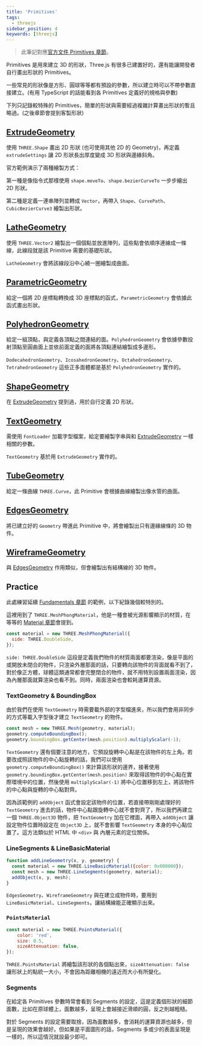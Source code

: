 ```yaml
---
title: 'Primitives'
tags:
  - threejs
sidebar_position: 4
keywords: [threejs]
---
```


> 此筆記對應[官方文件 Primitives 章節](https://threejs.org/manual/#en/primitives)。

Primitives 是用來建立 3D 的形狀，Three.js 有很多已建置好的，還有能讓開發者自行畫出形狀的 Primitives。

一些常見的形狀像是方形、圓球等等都有預設的參數，所以建立時可以不帶參數直接建立。(有用 TypeScript 的話能看到各 Primitives 定義好的規格與參數)

下列只記錄較特殊的 Primitives，簡單的形狀與需要經過複雜計算畫出形狀的暫且略過。(之後章節會提到客製形狀)

## [ExtrudeGeometry](https://threejs.org/docs/#api/en/geometries/ExtrudeGeometry)

使用 `THREE.Shape` 畫出 2D 形狀 (也可使用其他 2D 的 Geometry)，再定義 `extrudeSettings` 讓 2D 形狀長出厚度變成 3D 形狀與邊緣斜角。

官方範例演示了兩種繪製方式：

第一種是像指令式那樣使用 `shape.moveTo`、`shape.bezierCurveTo` 一步步繪出 2D 形狀。

第二種是定義一連串陣列並轉成 `Vector`，再帶入 `Shape`、`CurvePath`、`CubicBezierCurve3` 繪製出形狀。

## [LatheGeometry](https://threejs.org/docs/#api/en/geometries/LatheGeometry)

使用 `THREE.Vector2` 繪製出一個個點並放進陣列，這些點會依順序連線成一條線，此線段就是該 Primitive 需要的基礎形狀。

`LatheGeometry` 會將該線段沿中心繞一圈繪製成曲面。

## [ParametricGeometry](https://threejs.org/docs/?q=Para#examples/en/geometries/ParametricGeometry)

給定一個將 2D 座標點轉換成 3D 座標點的函式，`ParametricGeometry` 會依據此函式畫出形狀。

## [PolyhedronGeometry](https://threejs.org/docs/#api/en/geometries/PolyhedronGeometry)

給定一組頂點，與定義各頂點之間連結的面。`PolyhedronGeometry` 會依據參數投射頂點至圓曲面上並依前面定義的面將各頂點連結繪製成多邊形。

`DodecahedronGeometry`、`IcosahedronGeometry`、`OctahedronGeometry`、`TetrahedronGeometry` 這些正多面體都是基於 `PolyhedronGeometry` 實作的。

## [ShapeGeometry](https://threejs.org/docs/#api/en/geometries/ShapeGeometry)

在 [ExtrudeGeometry](#extrudegeometry) 提到過，用於自行定義 2D 形狀。

## [TextGeometry](https://threejs.org/docs/?q=TextGeometry#examples/en/geometries/TextGeometry)

需使用 `FontLoader` 加載字型檔案，給定要繪製字串與和 [ExtrudeGeometry](/extrudegeometry) 一樣相關的參數。

`TextGeometry` 基於用 `ExtrudeGeometry` 實作的。

## [TubeGeometry](https://threejs.org/docs/#api/en/geometries/TubeGeometry)

給定一條曲線 `THREE.Curve`，此 Primitive 會根據曲線繪製出像水管的曲面。

## [EdgesGeometry](https://threejs.org/docs/#api/en/geometries/EdgesGeometry)

將已建立好的 `Geometry` 帶進此 Primitive 中，將會繪製出只有邊緣線條的 3D 物件。

## [WireframeGeometry](https://threejs.org/docs/#api/en/geometries/WireframeGeometry)

與 [EdgesGeometry](#edgesgeometry) 作用類似，但會繪製出有結構線的 3D 物件。

## Practice

此處練習延續 [Fundamentals 章節](./02-fundamentals.md) 的範例，以下紀錄幾個較特別的。

這裡用到了 `THREE.MeshPhongMaterial`，他是一種會被光源影響顯示的材質，在等等的 [Material 章節](./07-materials.md)會提到。

```js
const material = new THREE.MeshPhongMaterial({
  side: THREE.DoubleSide,
});
```

`side: THREE.DoubleSide` 這段是定義我們物件的材質兩面都要渲染，像是平面的或開放未閉合的物件，只渲染外層那面的話，只要轉向該物件的背面就看不到了，對於像正方體，球體這類通常都會完整閉合的物件，就不用特別設置兩面渲染，因為內層那面就算渲染也看不到。同時，兩面渲染也會較耗運算資源。

### TextGeometry & BoundingBox

由於我們在使用 `TextGeometry` 時需要載外部的字型檔進來，所以我們會用非同步的方式等載入字型後才建立 `TextGeometry` 的物件。

```js
const mesh = new THREE.Mesh(geometry, material);
geometry.computeBoundingBox();
geometry.boundingBox.getCenter(mesh.position).multiplyScalar(-1);
```

`TextGeometry` 還有個要注意的地方，它預設旋轉中心點是在該物件的左上角。若要改成照該物件的中心點旋轉的話，我們可以使用 `geometry.computeBoundingBox()` 來計算該形狀的邊界，接著使用 `geometry.boundingBox.getCenter(mesh.position)` 來取得該物件的中心點在實際環境中的位置，然後使用 `multiplyScalar(-1)` 將中心位置移到左上，將該物件的中心點與旋轉的中心點對齊。

因為該範例的 `addObject` 函式會設定該物件的位置，若直接帶剛剛處理好的 `TextGeometry` 進去的話，物件中心點跟旋轉中心就不會對齊了，所以我們再建立一個 `THREE.Object3D` 物件，把 `TextGeometry` 加在它裡面，再帶入 `addObject` 讓設定物件位置時設定在 `Object3D` 上，就不會影響 `TextGeometry` 本身的中心點位置了。這方法類似於 HTML 中 `<div>` 與 內層元素的定位關係。

### LineSegments & LineBasicMaterial

```js
function addLineGeometry(x, y, geometry) {
  const material = new THREE.LineBasicMaterial({color: 0x000000});
  const mesh = new THREE.LineSegments(geometry, material);
  addObject(x, y, mesh);
}
```

`EdgesGeometry`、`WireframeGeometry` 與在建立成物件時，要用到 `LineBasicMaterial`、`LineSegments`，讓結構線能正確顯示出來。

### `PointsMaterial`

```js
const material = new THREE.PointsMaterial({
    color: 'red',
    size: 0.5,
    sizeAttenuation: false,
});
```

`THREE.PointsMaterial` 將繪製該形狀的各個點出來，`sizeAttenuation: false` 讓形狀上的點統一大小，不會因為距離相機的遠近而大小有所變化。

### Segments

在給定各 Primitives 參數時常會看到 Segments 的設定，這是定義個形狀的細節面數，比如在原球體上，面數越多，呈現上會越接近滑順的圓，反之則越粗糙。

對於 Segments 的設定需要取捨，因為面數越多，會消耗的運算資源也越多，但是呈現的效果會越好。但如果是平面圖形的話，Segments 多或少的表面呈現是一樣的，所以這情況就設最少即可。
